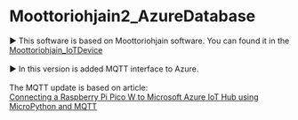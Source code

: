 # Moottoriohjain2_AzureDatabase

:arrow_forward: This software is based on Moottoriohjain software. You can found it in the <br>
<a href="https://github.com/DeviceTwin/Moottoriohjain_IoTDevice"
			target="_blank">Moottoriohjain_IoTDevice</a>
<br><br>
:arrow_forward: In this version is added MQTT interface to Azure.
<br><br>
The MQTT update is based on article:<br>
<a href="https://www.petecodes.co.uk/connecting-a-raspberry-pi-pico-w-to-microsoft-azure-iot-hub-using-micropython-and-mqtt/"
			target="_blank">Connecting a Raspberry Pi Pico W to Microsoft Azure IoT Hub using MicroPython and MQTT</a>
